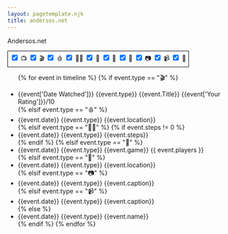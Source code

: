 ```yaml
---
layout: pagetemplate.njk
title: andersos.net
---
```


<style>
.filter {
  border: 1px solid black;
  display: inline-block;
  padding: 5px;
}
</style>

Andersos.net

<div class="filter">
<input type="checkbox" id="series" name="series" value="📺" checked>
<label for="series">📺</label>
<input type="checkbox" id="movies" name="movies" value="🎬" checked>
<label for="movies">🎬</label>
<input type="checkbox" id="blood" name="blood" value="🩸" checked>
<label for="blood">🩸</label>
<input type="checkbox" id="activity" name="activity" value="🚶‍♂️" checked>
<label for="activity">🚶‍♂️</label>
<input type="checkbox" id="books" name="books" value="📖" checked>
<label for="books">📖</label>
<input type="checkbox" id="plays" name="plays" value="🎲" checked>
<label for="plays">🎲</label>
<input type="checkbox" id="diving" name="diving" value="🤿" checked>
<label for="diving">🤿</label>
<input type="checkbox" id="photos" name="photos" value="📷" checked>
<label for="photos">📷</label>
<input type="checkbox" id="photos" name="photos" value="📹" checked>
<label for="photos">📹</label>
<input type="checkbox" id="course" name="course" value="📜" checked>
<label for="course">📜</label>
</div>
<script>
function handelCheckboxChange(e) {
  document.querySelectorAll(`[data-type="${e.target.value}"]`).forEach(element => {
    element.style.display = e.target.checked ? "list-item" : "none";
  })
};
document.querySelectorAll("input").forEach(checkbox => checkbox.addEventListener("change", handelCheckboxChange));
</script>
<ul>

{% for event in timeline %}
{% if event.type == "🎬" %}

  <li data-type={{event.type}}>{{event['Date Watched']}} {{event.type}} {{event.Title}} {{event['Your Rating']}}/10</li>
  {% elsif event.type == "🩸" %}

  <li data-type={{event.type}}>{{event.date}} {{event.type}} {{event.location}}</li>
  {% elsif event.type == "🚶‍♂️" %}
  {% if event.steps != 0 %}
  <li data-type={{event.type}}>{{event.date}} {{event.type}} {{event.steps}}</li>
  {% endif %}
    {% elsif event.type == "🎲" %}

  <li data-type={{event.type}}>{{event.date}} {{event.type}} {{event.game}} {{ event.players }}</li>
  {% elsif event.type == "🤿" %}

  <li data-type={{event.type}}>{{event.date}} {{event.type}} {{event.location}}</li>
   {% elsif event.type == "📷" %}

  <li data-type={{event.type}}>{{event.date}} {{event.type}} {{event.caption}}</li>
   {% elsif event.type == "📹" %}

  <li data-type={{event.type}}>{{event.date}} {{event.type}} {{event.caption}}</li>
{% else %}
  <li data-type={{event.type}}>{{event.date}} {{event.type}} {{event.name}}</li>
{% endif %}
{% endfor %}

</ul>
